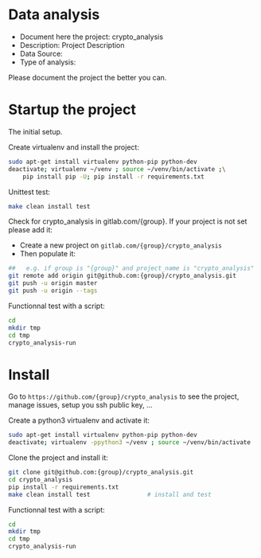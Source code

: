 # Data analysis
- Document here the project: crypto_analysis
- Description: Project Description
- Data Source:
- Type of analysis:

Please document the project the better you can.

# Startup the project

The initial setup.

Create virtualenv and install the project:
```bash
sudo apt-get install virtualenv python-pip python-dev
deactivate; virtualenv ~/venv ; source ~/venv/bin/activate ;\
    pip install pip -U; pip install -r requirements.txt
```

Unittest test:
```bash
make clean install test
```

Check for crypto_analysis in gitlab.com/{group}.
If your project is not set please add it:

- Create a new project on `gitlab.com/{group}/crypto_analysis`
- Then populate it:

```bash
##   e.g. if group is "{group}" and project_name is "crypto_analysis"
git remote add origin git@github.com:{group}/crypto_analysis.git
git push -u origin master
git push -u origin --tags
```

Functionnal test with a script:

```bash
cd
mkdir tmp
cd tmp
crypto_analysis-run
```

# Install

Go to `https://github.com/{group}/crypto_analysis` to see the project, manage issues,
setup you ssh public key, ...

Create a python3 virtualenv and activate it:

```bash
sudo apt-get install virtualenv python-pip python-dev
deactivate; virtualenv -ppython3 ~/venv ; source ~/venv/bin/activate
```

Clone the project and install it:

```bash
git clone git@github.com:{group}/crypto_analysis.git
cd crypto_analysis
pip install -r requirements.txt
make clean install test                # install and test
```
Functionnal test with a script:

```bash
cd
mkdir tmp
cd tmp
crypto_analysis-run
```

